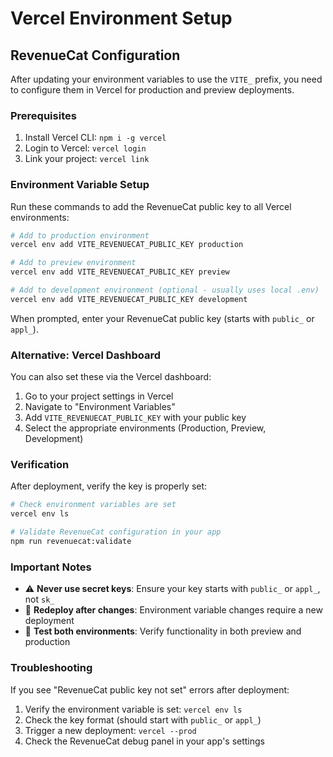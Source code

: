 # Vercel Environment Setup

## RevenueCat Configuration

After updating your environment variables to use the `VITE_` prefix, you need to configure them in Vercel for production and preview deployments.

### Prerequisites

1. Install Vercel CLI: `npm i -g vercel`
2. Login to Vercel: `vercel login`
3. Link your project: `vercel link`

### Environment Variable Setup

Run these commands to add the RevenueCat public key to all Vercel environments:

```bash
# Add to production environment
vercel env add VITE_REVENUECAT_PUBLIC_KEY production

# Add to preview environment  
vercel env add VITE_REVENUECAT_PUBLIC_KEY preview

# Add to development environment (optional - usually uses local .env)
vercel env add VITE_REVENUECAT_PUBLIC_KEY development
```

When prompted, enter your RevenueCat public key (starts with `public_` or `appl_`).

### Alternative: Vercel Dashboard

You can also set these via the Vercel dashboard:

1. Go to your project settings in Vercel
2. Navigate to "Environment Variables"
3. Add `VITE_REVENUECAT_PUBLIC_KEY` with your public key
4. Select the appropriate environments (Production, Preview, Development)

### Verification

After deployment, verify the key is properly set:

```bash
# Check environment variables are set
vercel env ls

# Validate RevenueCat configuration in your app
npm run revenuecat:validate
```

### Important Notes

- ⚠️ **Never use secret keys**: Ensure your key starts with `public_` or `appl_`, not `sk_`
- 🔄 **Redeploy after changes**: Environment variable changes require a new deployment
- 🧪 **Test both environments**: Verify functionality in both preview and production

### Troubleshooting

If you see "RevenueCat public key not set" errors after deployment:

1. Verify the environment variable is set: `vercel env ls`
2. Check the key format (should start with `public_` or `appl_`)
3. Trigger a new deployment: `vercel --prod`
4. Check the RevenueCat debug panel in your app's settings